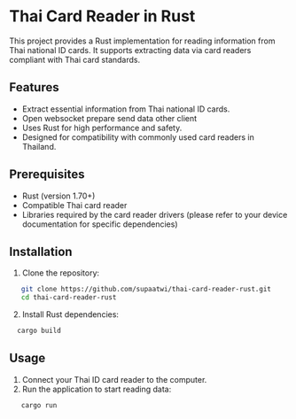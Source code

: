 # Thai Card Reader in Rust

This project provides a Rust implementation for reading information from Thai national ID cards. It supports extracting data via card readers compliant with Thai card standards.

## Features

- Extract essential information from Thai national ID cards.
- Open websocket prepare send data other client
- Uses Rust for high performance and safety.
- Designed for compatibility with commonly used card readers in Thailand.

## Prerequisites

- Rust (version 1.70+)
- Compatible Thai card reader
- Libraries required by the card reader drivers (please refer to your device documentation for specific dependencies)

## Installation

1. Clone the repository:
```bash
   git clone https://github.com/supaatwi/thai-card-reader-rust.git
   cd thai-card-reader-rust
```
2. Install Rust dependencies:
```bash
  cargo build
```

## Usage
1. Connect your Thai ID card reader to the computer.
2. Run the application to start reading data:
```bash
   cargo run
```
